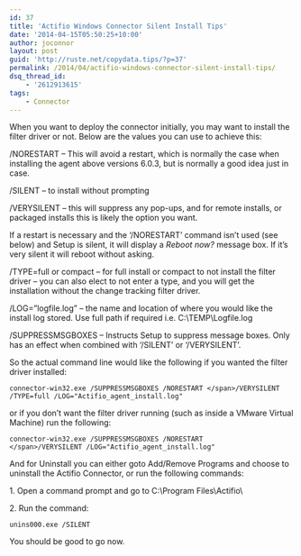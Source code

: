 ```yaml
---
id: 37
title: 'Actifio Windows Connector Silent Install Tips'
date: '2014-04-15T05:50:25+10:00'
author: joconnor
layout: post
guid: 'http://ruste.net/copydata.tips/?p=37'
permalink: /2014/04/actifio-windows-connector-silent-install-tips/
dsq_thread_id:
    - '2612913615'
tags:
    - Connector
---
```


When you want to deploy the connector initially, you may want to install the filter driver or not. Below are the values you can use to achieve this:

/NORESTART – This will avoid a restart, which is normally the case when installing the agent above versions 6.0.3, but is normally a good idea just in case.

/SILENT – to install without prompting

/VERYSILENT – this will suppress any pop-ups, and for remote installs, or packaged installs this is likely the option you want.

If a restart is necessary and the ‘/NORESTART’ command isn’t used (see below) and Setup is silent, it will display a </span>*Reboot now?* message box. If it’s very silent it will reboot without asking.</span>

/TYPE=full or compact – for full install or compact to not install the filter driver – you can also elect to not enter a type, and you will get the installation without the change tracking filter driver.

/LOG=”logfile.log” – the name and location of where you would like the install log stored. Use full path if required i.e. C:\\TEMP\\Logfile.log

/SUPPRESSMSGBOXES – Instructs Setup to suppress message boxes. Only has an effect when combined with ‘/SILENT’ or ‘/VERYSILENT’.</span></span>

So the actual command line would like the following if you wanted the filter driver installed:

```
connector-win32.exe /SUPPRESSMSGBOXES /NORESTART </span>/VERYSILENT /TYPE=full /LOG="Actifio_agent_install.log"
```

or if you don’t want the filter driver running (such as inside a VMware Virtual Machine) run the following:

```
connector-win32.exe /SUPPRESSMSGBOXES /NORESTART </span>/VERYSILENT /LOG="Actifio_agent_install.log"
```

And for Uninstall you can either goto Add/Remove Programs and choose to uninstall the Actifio Connector, or run the following commands:

1\. Open a command prompt and go to C:\\Program Files\\Actifio\\

2\. Run the command:

```
unins000.exe /SILENT
```

You should be good to go now.
